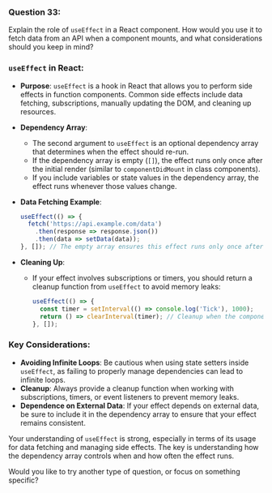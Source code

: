 

### Question 33:
Explain the role of `useEffect` in a React component. How would you use it to fetch data from an API when a component mounts, and what considerations should you keep in mind?



### `useEffect` in React:
- **Purpose**: `useEffect` is a hook in React that allows you to perform side effects in function components. Common side effects include data fetching, subscriptions, manually updating the DOM, and cleaning up resources.

- **Dependency Array**: 
  - The second argument to `useEffect` is an optional dependency array that determines when the effect should re-run.
  - If the dependency array is empty (`[]`), the effect runs only once after the initial render (similar to `componentDidMount` in class components).
  - If you include variables or state values in the dependency array, the effect runs whenever those values change.

- **Data Fetching Example**:
  ```javascript
  useEffect(() => {
    fetch('https://api.example.com/data')
      .then(response => response.json())
      .then(data => setData(data));
  }, []); // The empty array ensures this effect runs only once after the component mounts.
  ```

- **Cleaning Up**:
  - If your effect involves subscriptions or timers, you should return a cleanup function from `useEffect` to avoid memory leaks:
    ```javascript
    useEffect(() => {
      const timer = setInterval(() => console.log('Tick'), 1000);
      return () => clearInterval(timer); // Cleanup when the component unmounts or dependencies change.
    }, []);
    ```

### Key Considerations:
- **Avoiding Infinite Loops**: Be cautious when using state setters inside `useEffect`, as failing to properly manage dependencies can lead to infinite loops.
- **Cleanup**: Always provide a cleanup function when working with subscriptions, timers, or event listeners to prevent memory leaks.
- **Dependence on External Data**: If your effect depends on external data, be sure to include it in the dependency array to ensure that your effect remains consistent.

Your understanding of `useEffect` is strong, especially in terms of its usage for data fetching and managing side effects. The key is understanding how the dependency array controls when and how often the effect runs.

Would you like to try another type of question, or focus on something specific?
